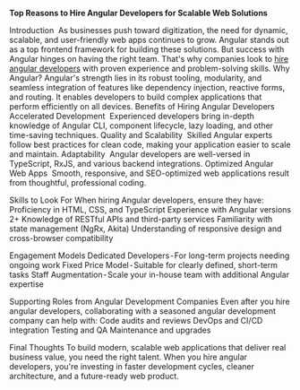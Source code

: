 **Top Reasons to Hire Angular Developers for Scalable Web Solutions**

Introduction
 As businesses push toward digitization, the need for dynamic, scalable, and user-friendly web apps continues to grow. Angular stands out as a top frontend framework for building these solutions. But success with Angular hinges on having the right team. That's why companies look to [hire angular developers](https://ioweb3.io/expertise/angular) with proven experience and problem-solving skills.
Why Angular?
Angular's strength lies in its robust tooling, modularity, and seamless integration of features like dependency injection, reactive forms, and routing. It enables developers to build complex applications that perform efficiently on all devices.
Benefits of Hiring Angular Developers
Accelerated Development
 Experienced developers bring in-depth knowledge of Angular CLI, component lifecycle, lazy loading, and other time-saving techniques.
Quality and Scalability
 Skilled Angular experts follow best practices for clean code, making your application easier to scale and maintain.
Adaptability
 Angular developers are well-versed in TypeScript, RxJS, and various backend integrations.
Optimized Angular Web Apps
 Smooth, responsive, and SEO-optimized web applications result from thoughtful, professional coding.

Skills to Look For
When hiring Angular developers, ensure they have:
Proficiency in HTML, CSS, and TypeScript
Experience with Angular versions 2+
Knowledge of RESTful APIs and third-party services
Familiarity with state management (NgRx, Akita)
Understanding of responsive design and cross-browser compatibility

Engagement Models
Dedicated Developers - For long-term projects needing ongoing work
Fixed Price Model - Suitable for clearly defined, short-term tasks
Staff Augmentation - Scale your in-house team with additional Angular expertise

Supporting Roles from Angular Development Companies
Even after you hire angular developers, collaborating with a seasoned angular development company can help with:
Code audits and reviews
DevOps and CI/CD integration
Testing and QA
Maintenance and upgrades

Final Thoughts
To build modern, scalable web applications that deliver real business value, you need the right talent. When you hire angular developers, you're investing in faster development cycles, cleaner architecture, and a future-ready web product.
